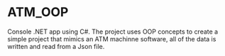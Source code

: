# ATM_OOP
Console .NET app using C#.
  The project uses OOP concepts to create a simple project that mimics an ATM machinne software, 
  all of the data is written and read from a Json file.
